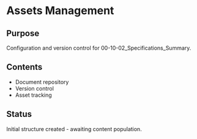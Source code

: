 # Assets Management

## Purpose
Configuration and version control for 00-10-02_Specifications_Summary.

## Contents
- Document repository
- Version control
- Asset tracking

## Status
Initial structure created - awaiting content population.
